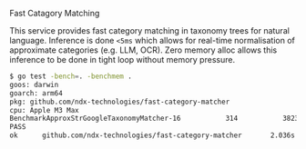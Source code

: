 Fast Catagory Matching

This service provides fast category matching in taxonomy trees for natural language.
Inference is done `<5ms` which allows for real-time normalisation of approximate categories (e.g. LLM, OCR).
Zero memory alloc allows this inference to be done in tight loop without memory pressure.

```bash
$ go test -bench=. -benchmem .
goos: darwin
goarch: arm64
pkg: github.com/ndx-technologies/fast-category-matcher
cpu: Apple M3 Max
BenchmarkApproxStrGoogleTaxonomyMatcher-16           314           3823583 ns/op             922 B/op         29 allocs/op
PASS
ok      github.com/ndx-technologies/fast-category-matcher       2.036s
```
